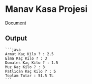 # Manav Kasa Projesi

 [Document](https://academy.patika.dev/courses/java101/odev-manav-kasa)

## Output
    
    ```java
    Armut Kaç Kilo ? : 2.5
    Elma Kaç Kilo ? : 3
    Domates Kaç Kilo ? : 1.5
    Muz Kaç Kilo ? : 3
    Patlıcan Kaç Kilo ? : 5
    Toplam Tutar : 51.5 TL
    ```
